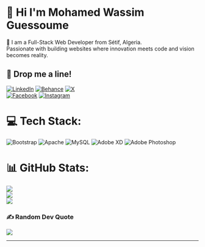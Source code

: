 # 💫 Hi I'm  Mohamed Wassim Guessoume
🔭 I am a Full-Stack Web Developer from Sétif, Algeria. <br> Passionate with building websites where innovation meets code and vision becomes reality.



## 📮 Drop me a line!

[![LinkedIn](https://img.shields.io/badge/LinkedIn-%230077B5.svg?logo=linkedin&logoColor=white)](https://www.linkedin.com/in/wassim-guessoum/)
[![Behance](https://img.shields.io/badge/Behance-1769ff?logo=behance&logoColor=white)](https://www.behance.net/GVIISION)  [![X](https://img.shields.io/badge/X-black.svg?logo=X&logoColor=white)](https://x.com/guessoum_wassim) <br>
[![Facebook](https://img.shields.io/badge/Facebook-%231877F2.svg?logo=Facebook&logoColor=white)](https://facebook.com/gvission) [![Instagram](https://img.shields.io/badge/Instagram-%23E4405F.svg?logo=Instagram&logoColor=white)](https://instagram.com/https://www.instagram.com/g.visiiion/?hl=fr) 

# 💻 Tech Stack:
![Bootstrap](https://img.shields.io/badge/bootstrap-%238511FA.svg?style=for-the-badge&logo=bootstrap&logoColor=white) ![Apache](https://img.shields.io/badge/apache-%23D42029.svg?style=for-the-badge&logo=apache&logoColor=white) ![MySQL](https://img.shields.io/badge/mysql-4479A1.svg?style=for-the-badge&logo=mysql&logoColor=white) ![Adobe XD](https://img.shields.io/badge/Adobe%20XD-470137?style=for-the-badge&logo=Adobe%20XD&logoColor=#FF61F6) ![Adobe Photoshop](https://img.shields.io/badge/adobe%20photoshop-%2331A8FF.svg?style=for-the-badge&logo=adobe%20photoshop&logoColor=white)
# 📊 GitHub Stats:
![](https://github-readme-stats.vercel.app/api?username=GSMVISION&theme=dark&hide_border=false&include_all_commits=true&count_private=true)<br/>
![](https://github-readme-streak-stats.herokuapp.com/?user=GSMVISION&theme=dark&hide_border=false)<br/>
![](https://github-readme-stats.vercel.app/api/top-langs/?username=GSMVISION&theme=dark&hide_border=false&include_all_commits=true&count_private=true&layout=compact)

### ✍️ Random Dev Quote
![](https://quotes-github-readme.vercel.app/api?type=vetical&theme=tokyonight)

<!-- Proudly created with GPRM ( https://gprm.itsvg.in ) -->
---
